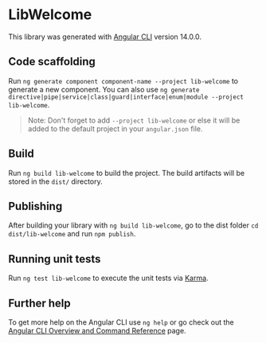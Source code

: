 # LibWelcome

This library was generated with [Angular CLI](https://github.com/angular/angular-cli) version 14.0.0.

## Code scaffolding

Run `ng generate component component-name --project lib-welcome` to generate a new component. You can also use `ng generate directive|pipe|service|class|guard|interface|enum|module --project lib-welcome`.
> Note: Don't forget to add `--project lib-welcome` or else it will be added to the default project in your `angular.json` file. 

## Build

Run `ng build lib-welcome` to build the project. The build artifacts will be stored in the `dist/` directory.

## Publishing

After building your library with `ng build lib-welcome`, go to the dist folder `cd dist/lib-welcome` and run `npm publish`.

## Running unit tests

Run `ng test lib-welcome` to execute the unit tests via [Karma](https://karma-runner.github.io).

## Further help

To get more help on the Angular CLI use `ng help` or go check out the [Angular CLI Overview and Command Reference](https://angular.io/cli) page.

